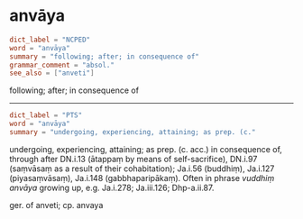 # anvāya

``` toml
dict_label = "NCPED"
word = "anvāya"
summary = "following; after; in consequence of"
grammar_comment = "absol."
see_also = ["anveti"]
```

following; after; in consequence of

--------------------

``` toml
dict_label = "PTS"
word = "anvāya"
summary = "undergoing, experiencing, attaining; as prep. (c."
```

undergoing, experiencing, attaining; as prep. (c. acc.) in consequence of, through after DN.i.13 (ātappaṃ by means of self\-sacrifice), DN.i.97 (saṃvāsaṃ as a result of their cohabitation); Ja.i.56 (buddhiṃ), Ja.i.127 (piyasaṃvāsaṃ), Ja.i.148 (gabbhaparipākaṃ). Often in phrase *vuddhiṃ anvāya* growing up, e.g. Ja.i.278; Ja.iii.126; Dhp\-a.ii.87.

ger. of anveti; cp. anvaya

